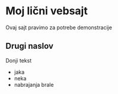 # Moj lični vebsajt
Ovaj sajt pravimo za potrebe demonstracije
## Drugi naslov
Donji tekst

- jaka
- neka
- nabrajanja brale
